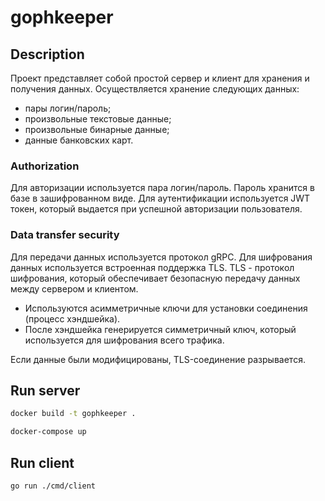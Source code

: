 # gophkeeper

## Description

Проект представляет собой простой сервер и клиент для хранения и получения данных. 
Осуществляется хранение следующих данных:
- пары логин/пароль;
- произвольные текстовые данные;
- произвольные бинарные данные;
- данные банковских карт.

### Authorization

Для авторизации используется пара логин/пароль. Пароль хранится в базе в зашифрованном виде.
Для аутентификации используется JWT токен, который выдается при успешной авторизации пользователя.

### Data transfer security

Для передачи данных используется протокол gRPC. Для шифрования данных используется встроенная поддержка TLS.
TLS - протокол шифрования, который обеспечивает безопасную передачу данных между сервером и клиентом.
- Используются асимметричные ключи для установки соединения (процесс хэндшейка).
- После хэндшейка генерируется симметричный ключ, который используется для шифрования всего трафика.

Если данные были модифицированы, TLS-соединение разрывается.

## Run server

```bash
docker build -t gophkeeper .
```

```bash
docker-compose up
```

## Run client

```bash
go run ./cmd/client
```